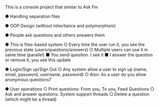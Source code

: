This is a console project that similar to Ask Fm 

● Handling separation files

● OOP Design (without inheritance and polymorphism)

● People ask questions and others answers them

● This is files-based system
	○ Every time the user run it, you see the previous state (users/questions/answers)
	○ Multiple users can use it in same time (parallel)
	   ■ You send question. I see it
	   ■ I answer the question or remove it, you see this update
	   
● Login/Sign up/Sign Out
	○ Any system allow a user to sign up (name, email, password, username, password)
	○ Also: As a user do you allow anonymous questions?
	
● User operations
	○ Print questions: From you, To you, Feed Questions
	○ Ask and answer questions. System support threads
	○ Delete a question (which might be a thread)


